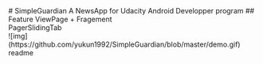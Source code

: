 <snippet>
  <content>
# SimpleGuardian
A NewsApp for Udacity Android Developper program
## Feature
ViewPage + Fragement <br>
PagerSlidingTab <br>
![img](https://github.com/yukun1992/SimpleGuardian/blob/master/demo.gif)

</content>
  <tabTrigger>readme</tabTrigger>
</snippet>

